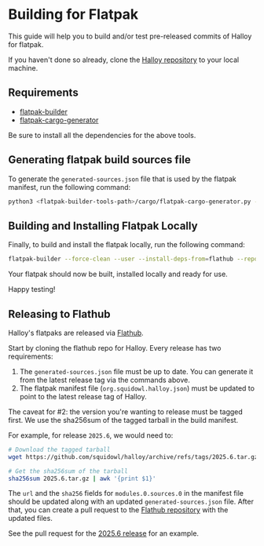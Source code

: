 # Building for Flatpak

This guide will help you to build and/or test pre-released commits of Halloy
for flatpak.

If you haven't done so already, clone the [Halloy repository][halloy-repo] to
your local machine.

## Requirements

- [flatpak-builder][flatpak-builder]
- [flatpak-cargo-generator][flatpak-cargo-generator]

Be sure to install all the dependencies for the above tools.

## Generating flatpak build sources file

To generate the `generated-sources.json` file that is used by the flatpak
manifest, run the following command:

```bash
python3 <flatpak-builder-tools-path>/cargo/flatpak-cargo-generator.py -o <halloy-checkout-path>/assets/flatpak/generated-sources.json
```

## Building and Installing Flatpak Locally

Finally, to build and install the flatpak locally, run the following command:

```bash
flatpak-builder --force-clean --user --install-deps-from=flathub --repo=.flatpak-builder/repo --install .flatpak-builder/build <halloy-checkout-path>/assets/flatpak/org.squidowl.halloy.json
```

Your flatpak should now be built, installed locally and ready for use.

Happy testing!

## Releasing to Flathub

Halloy's flatpaks are released via [Flathub][halloy-flathub-repo].

Start by cloning the flathub repo for Halloy.
Every release has two requirements:

1. The `generated-sources.json` file must be up to date. You can generate it
   from the latest release tag via the commands above.
2. The flatpak manifest file (`org.squidowl.halloy.json`) must be updated to
   point to the latest release tag of Halloy.

The caveat for #2: the version you're wanting to release must be tagged first.
We use the sha256sum of the tagged tarball in the build manifest.

For example, for release `2025.6`, we would need to:

```bash
# Download the tagged tarball
wget https://github.com/squidowl/halloy/archive/refs/tags/2025.6.tar.gz

# Get the sha256sum of the tarball
sha256sum 2025.6.tar.gz | awk '{print $1}'
```

The `url` and the `sha256` fields for `modules.0.sources.0` in the manifest file
should be updated along with an updated `generated-sources.json` file. After
that, you can create a pull request to the [Flathub repository][halloy-flathub-repo]
with the updated files.

See the pull request for the [2025.6 release][halloy-flathub-2025.6-pr] for an
example.

[halloy-repo]: https://github.com/squidowl/halloy
[flatpak-builder]: https://docs.flatpak.org/en/latest/flatpak-builder.html
[flatpak-cargo-generator]: https://github.com/flatpak/flatpak-builder-tools/tree/master/cargo
[halloy-flathub-repo]: https://github.com/flathub/org.squidowl.halloy/
[halloy-flathub-2025.6-pr]: https://github.com/flathub/org.squidowl.halloy/pull/26
